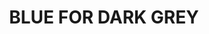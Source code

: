 ---
title: "BLUE FOR DARK GREY"
price: "500" 
desc: "Filteri 35mL"
img_path: "/assets/img/A.MIG-1509.jpg"
brand: AMMO
available: false
special_offer: false
new: false
soon: false
cat: "Weathering"
subcat: "wet-filteri"
subsubcat: "wet-filteri"
sifra: "A.MIG-1509"
---